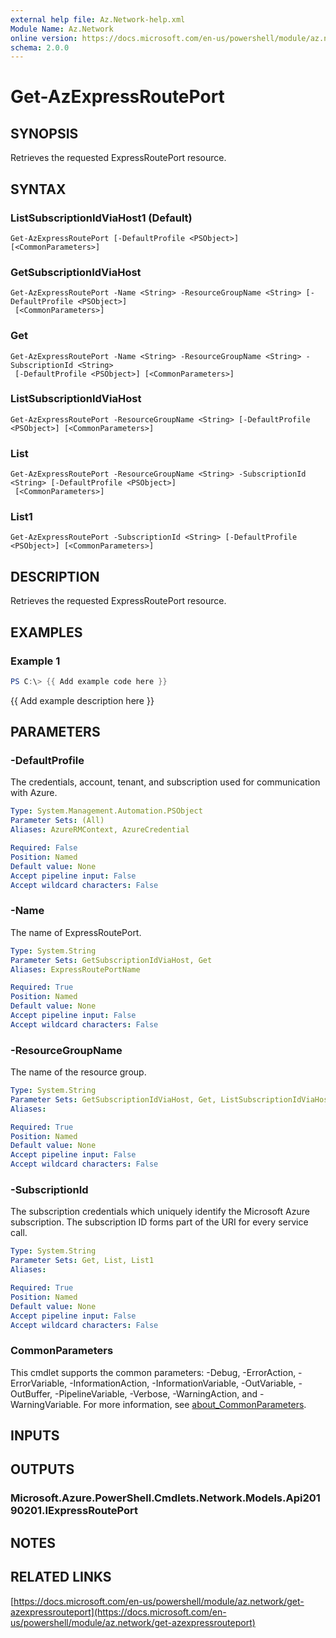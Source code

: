 ```yaml
---
external help file: Az.Network-help.xml
Module Name: Az.Network
online version: https://docs.microsoft.com/en-us/powershell/module/az.network/get-azexpressrouteport
schema: 2.0.0
---
```


# Get-AzExpressRoutePort

## SYNOPSIS
Retrieves the requested ExpressRoutePort resource.

## SYNTAX

### ListSubscriptionIdViaHost1 (Default)
```
Get-AzExpressRoutePort [-DefaultProfile <PSObject>] [<CommonParameters>]
```

### GetSubscriptionIdViaHost
```
Get-AzExpressRoutePort -Name <String> -ResourceGroupName <String> [-DefaultProfile <PSObject>]
 [<CommonParameters>]
```

### Get
```
Get-AzExpressRoutePort -Name <String> -ResourceGroupName <String> -SubscriptionId <String>
 [-DefaultProfile <PSObject>] [<CommonParameters>]
```

### ListSubscriptionIdViaHost
```
Get-AzExpressRoutePort -ResourceGroupName <String> [-DefaultProfile <PSObject>] [<CommonParameters>]
```

### List
```
Get-AzExpressRoutePort -ResourceGroupName <String> -SubscriptionId <String> [-DefaultProfile <PSObject>]
 [<CommonParameters>]
```

### List1
```
Get-AzExpressRoutePort -SubscriptionId <String> [-DefaultProfile <PSObject>] [<CommonParameters>]
```

## DESCRIPTION
Retrieves the requested ExpressRoutePort resource.

## EXAMPLES

### Example 1
```powershell
PS C:\> {{ Add example code here }}
```

{{ Add example description here }}

## PARAMETERS

### -DefaultProfile
The credentials, account, tenant, and subscription used for communication with Azure.

```yaml
Type: System.Management.Automation.PSObject
Parameter Sets: (All)
Aliases: AzureRMContext, AzureCredential

Required: False
Position: Named
Default value: None
Accept pipeline input: False
Accept wildcard characters: False
```

### -Name
The name of ExpressRoutePort.

```yaml
Type: System.String
Parameter Sets: GetSubscriptionIdViaHost, Get
Aliases: ExpressRoutePortName

Required: True
Position: Named
Default value: None
Accept pipeline input: False
Accept wildcard characters: False
```

### -ResourceGroupName
The name of the resource group.

```yaml
Type: System.String
Parameter Sets: GetSubscriptionIdViaHost, Get, ListSubscriptionIdViaHost, List
Aliases:

Required: True
Position: Named
Default value: None
Accept pipeline input: False
Accept wildcard characters: False
```

### -SubscriptionId
The subscription credentials which uniquely identify the Microsoft Azure subscription.
The subscription ID forms part of the URI for every service call.

```yaml
Type: System.String
Parameter Sets: Get, List, List1
Aliases:

Required: True
Position: Named
Default value: None
Accept pipeline input: False
Accept wildcard characters: False
```

### CommonParameters
This cmdlet supports the common parameters: -Debug, -ErrorAction, -ErrorVariable, -InformationAction, -InformationVariable, -OutVariable, -OutBuffer, -PipelineVariable, -Verbose, -WarningAction, and -WarningVariable. For more information, see [about_CommonParameters](http://go.microsoft.com/fwlink/?LinkID=113216).

## INPUTS

## OUTPUTS

### Microsoft.Azure.PowerShell.Cmdlets.Network.Models.Api20190201.IExpressRoutePort
## NOTES

## RELATED LINKS

[https://docs.microsoft.com/en-us/powershell/module/az.network/get-azexpressrouteport](https://docs.microsoft.com/en-us/powershell/module/az.network/get-azexpressrouteport)

